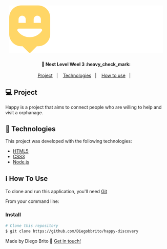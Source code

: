 <h1 align="center">
  <img src="./public/images/logo.svg"/>
</h1>

<h4 align="center"> 
	 🚀 Next Level Weel 3 :heavy_check_mark:
</h4>
<p align="center">
  <a href="#-project">Project</a>&nbsp;&nbsp;&nbsp;|&nbsp;&nbsp;&nbsp;
  <a href="#rocket-Technologies">Technologies</a>&nbsp;&nbsp;&nbsp;|&nbsp;&nbsp;&nbsp;
  <a href="#-how-to-use">How to use</a>&nbsp;&nbsp;&nbsp;|&nbsp;&nbsp;&nbsp;
</p>

## 💻 Project

Happy is a project that aims to connect people who are willing to help and visit a orphanage.

## :rocket: Technologies

This project was developed with the following technologies:

- [HTML5](https://developer.mozilla.org/pt-BR/docs/Web/HTML/HTML5)
- [CSS3](https://developer.mozilla.org/pt-BR/docs/Archive/CSS3)
- [Node.js](https://nodejs.org/en/)

## :information_source: How To Use

To clone and run this application, you'll need [Git](https://git-scm.com)

From your command line:

### Install
```bash
# Clone this repository
$ git clone https://github.com/Diegobbrito/happy-discovery

```


Made by Diego Brito :wave: [Get in touch!](https://www.linkedin.com/in/diego-brito-3265b4188/)